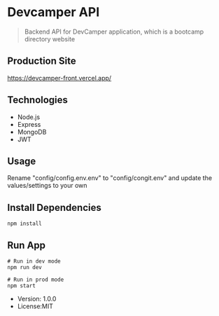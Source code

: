 # Devcamper API

> Backend API for DevCamper application, which is a bootcamp directory website

## Production Site
https://devcamper-front.vercel.app/

## Technologies
* Node.js
* Express
* MongoDB
* JWT


## Usage

Rename "config/config.env.env" to "config/congit.env" and update the values/settings to your own

## Install Dependencies

```
npm install
```

## Run App

```
# Run in dev mode
npm run dev

# Run in prod mode
npm start
```

* Version: 1.0.0
* License:MIT
